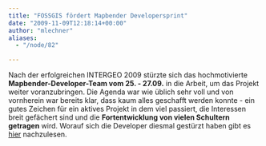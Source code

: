 ```yaml
---
title: "FOSSGIS fördert Mapbender Developersprint"
date: "2009-11-09T12:18:14+00:00"
author: "mlechner"
aliases:
  - "/node/82"

---
```


<p>Nach der erfolgreichen INTERGEO 2009 stürzte sich das hochmotivierte <strong>Mapbender-Developer-Team vom 25. - 27.09.</strong> in die Arbeit, um das Projekt weiter voranzubringen. Die Agenda war wie üblich sehr voll und von vornherein war bereits klar, dass kaum alles geschafft werden konnte - ein gutes Zeichen für ein aktives Projekt in dem viel passiert, die Interessen breit gefächert sind und die <strong>Fortentwicklung von vielen Schultern getragen</strong> wird. Worauf sich die Developer diesmal gestürzt haben gibt es <a href="http://www.fossgis.de/node/80">hier</a> nachzulesen.</p>
